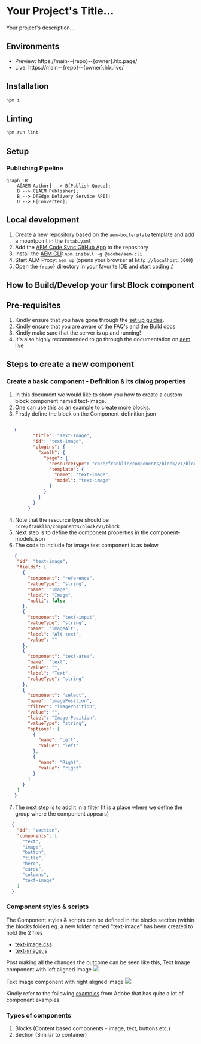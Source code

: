# Your Project's Title...

Your project's description...

## Environments

- Preview: https://main--{repo}--{owner}.hlx.page/
- Live: https://main--{repo}--{owner}.hlx.live/

## Installation

```sh
npm i
```

## Linting

```sh
npm run lint
```
## Setup

### Publishing Pipeline

```mermaid
graph LR
    A[AEM Author] --> B[Publish Queue];
    B --> C[AEM Publisher];
    B --> D[Edge Delivery Service API];
    D --> E[Converter];
```

## Local development

1. Create a new repository based on the `aem-boilerplate` template and add a mountpoint in the `fstab.yaml`
1. Add the [AEM Code Sync GitHub App](https://github.com/apps/aem-code-sync) to the repository
1. Install the [AEM CLI](https://github.com/adobe/helix-cli): `npm install -g @adobe/aem-cli`
1. Start AEM Proxy: `aem up` (opens your browser at `http://localhost:3000`)
1. Open the `{repo}` directory in your favorite IDE and start coding :)

## How to Build/Develop your first Block component

## Pre-requisites

1. Kindly ensure that you have gone through the [set up guides](set-up_guide_fe.md).
2. Kindly ensure that you are aware of the [FAQ's](faqs.md) and the [Build](build_and_deploy.md) docs
3. Kindly make sure that the server is up and running!
4. It's also highly recommended to go through the documentation on [aem live](https://www.aem.live/docs/#build)

## Steps to create a new component

### Create a basic component - Definition & its dialog properties


1. In this document we would like to show you how to create a custom block component named text-image.
2. One can use this as an example to create more blocks.
3. Firstly define the block on the Component-definition.json
   
```json
   
   {
          "title": "Text-Image",
          "id": "text-image",
          "plugins": {
            "xwalk": {
              "page": {
                "resourceType": "core/franklin/components/block/v1/block",
                "template": {
                  "name": "text-image",
                  "model": "text-image"
                }
              }
            }
          }
        }
   ```
4. Note that the resource type should be `core/franklin/components/block/v1/block`
5. Next step is to define the component properties in the component-models.json
6. The code to include for image text component is as below
```json
   {
    "id": "text-image",
    "fields": [
      {
        "component": "reference",
        "valueType": "string",
        "name": "image",
        "label": "Image",
        "multi": false
      },
      {
        "component": "text-input",
        "valueType": "string",
        "name": "imageAlt",
        "label": "Alt text",
        "value": ""
      },
      {
        "component": "text-area",
        "name": "text",
        "value": "",
        "label": "Text",
        "valueType": "string"
      },
      {
        "component": "select",
        "name": "imagePosition",
        "filter": "imagePosition",
        "value": "",
        "label": "Image Position",
        "valueType": "string",
        "options": [
          {
            "name": "Left",
            "value": "left"
          },
          {
            "name": "Right",
            "value": "right"
          }
        ]
      }
    ]
   } 
   ```
7. The next step is to add it in a filter (It is a place where we define the group where the component appears)
```json
  {
    "id": "section",
    "components": [
      "text",
      "image",
      "button",
      "title",
      "hero",
      "cards",
      "columns",
      "text-image"
    ]
  }
   ```

### Component styles & scripts
The Component styles & scripts can be defined in the blocks section (within the blocks folder)
eg. a new folder named "text-image" has been created to hold the 2 files 
* [text-image.css](https://github.com/Bounteous-Inc/pricefx-aem/blob/main/blocks/text-image/text-image.css)
* [text-image.js](https://github.com/Bounteous-Inc/pricefx-aem/blob/main/blocks/text-image/text-image.js)

Post making all the changes the outcome can be seen like this, 
Text Image component with left aligned image 
![](../resources/text-image-left.png)

Text Image component with right aligned image
![](../resources/text-image-right.png)

Kindly refer to the following [examples](https://github.com/adobe-experience-league/exlm/tree/56a35accfd904e3636b42262e50f0f508683fd47/blocks) from Adobe that has quite a lot of component examples. 

### Types of components

1. Blocks (Content based components - image, text, buttons etc.)
2. Section (Similar to container)
